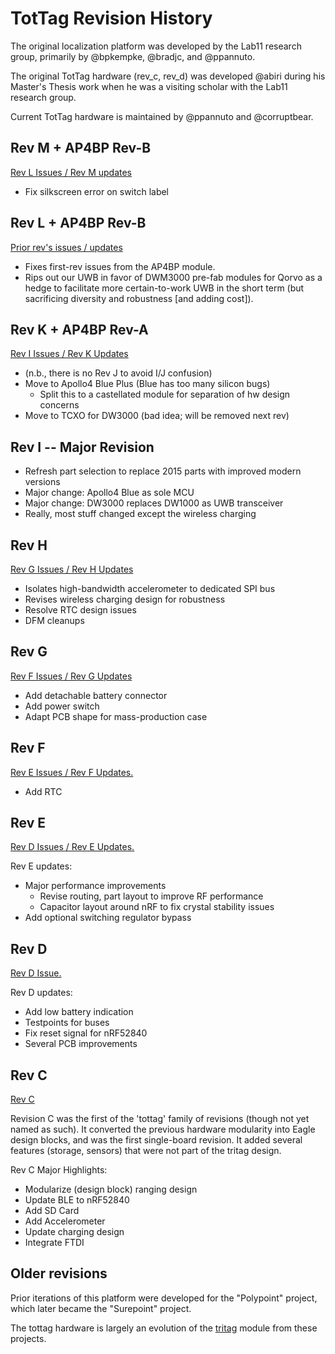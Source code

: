 TotTag Revision History
=======================

The original localization platform was developed by the Lab11 research group,
primarily by @bpkempke, @bradjc, and @ppannuto.

The original TotTag hardware (rev_c, rev_d) was developed @abiri during his
Master's Thesis work when he was a visiting scholar with the Lab11 research
group.

Current TotTag hardware is maintained by @ppannuto and @corruptbear.

## Rev M + AP4BP Rev-B
[Rev L Issues / Rev M updates](https://github.com/lab11/socitrack/issues/49)
 - Fix silkscreen error on switch label

## Rev L + AP4BP Rev-B
[Prior rev's issues / updates](https://github.com/lab11/socitrack/issues/46)
 - Fixes first-rev issues from the AP4BP module.
 - Rips out our UWB in favor of DWM3000 pre-fab modules for Qorvo as a hedge
   to facilitate more certain-to-work UWB in the short term (but sacrificing
   diversity and robustness [and adding cost]).

## Rev K + AP4BP Rev-A
[Rev I Issues / Rev K Updates](https://github.com/lab11/socitrack/issues/44)
 - (n.b., there is no Rev J to avoid I/J confusion)
 - Move to Apollo4 Blue Plus (Blue has too many silicon bugs)
    - Split this to a castellated module for separation of hw design concerns
 - Move to TCXO for DW3000 (bad idea; will be removed next rev)

## Rev I -- **Major Revision**
 - Refresh part selection to replace 2015 parts with improved modern versions
 - Major change: Apollo4 Blue as sole MCU
 - Major change: DW3000 replaces DW1000 as UWB transceiver
 - Really, most stuff changed except the wireless charging

## Rev H
[Rev G Issues / Rev H Updates](https://github.com/lab11/socitrack/issues/9)
 - Isolates high-bandwidth accelerometer to dedicated SPI bus
 - Revises wireless charging design for robustness
 - Resolve RTC design issues
 - DFM cleanups

## Rev G
[Rev F Issues / Rev G Updates](https://github.com/lab11/totternary/issues/7)
 - Add detachable battery connector
 - Add power switch
 - Adapt PCB shape for mass-production case

## Rev F

[Rev E Issues / Rev F Updates.](https://github.com/lab11/totternary/issues/4)
 - Add RTC

## Rev E

[Rev D Issues / Rev E Updates.](https://github.com/lab11/totternary/issues/3)

Rev E updates:
 - Major performance improvements
   - Revise routing, part layout to improve RF performance
   - Capacitor layout around nRF to fix crystal stability issues
 - Add optional switching regulator bypass

## Rev D

[Rev D Issue.](https://github.com/lab11/totternary/issues/2)

Rev D updates:
 - Add low battery indication
 - Testpoints for buses
 - Fix reset signal for nRF52840
 - Several PCB improvements

## Rev C

[Rev C](../../tritag/rev_c/)

Revision C was the first of the 'tottag' family of revisions (though not yet
named as such). It converted the previous hardware modularity into Eagle design
blocks, and was the first single-board revision. It added several features
(storage, sensors) that were not part of the tritag design.

Rev C Major Highlights:
  - Modularize (design block) ranging design
  - Update BLE to nRF52840
  - Add SD Card
  - Add Accelerometer
  - Update charging design
  - Integrate FTDI

## Older revisions

Prior iterations of this platform were developed for the "Polypoint" project,
which later became the "Surepoint" project.

The tottag hardware is largely an evolution of the
[tritag](https://github.com/lab11/polypoint/tree/master/pcb/tritag) module
from these projects.
